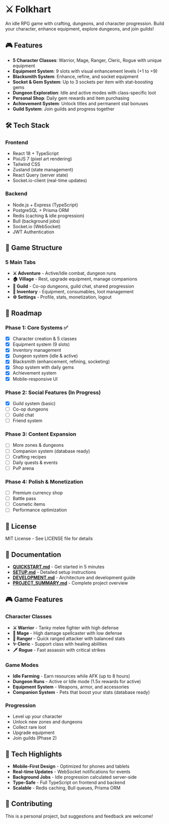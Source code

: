 # ⚔️ Folkhart

An idle RPG game with crafting, dungeons, and character progression. Build your character, enhance equipment, explore dungeons, and join guilds!

## 🎮 Features

- **5 Character Classes**: Warrior, Mage, Ranger, Cleric, Rogue with unique equipment
- **Equipment System**: 9 slots with visual enhancement levels (+1 to +9)
- **Blacksmith System**: Enhance, refine, and socket equipment
- **Socket & Gem System**: Up to 3 sockets per item with stat-boosting gems
- **Dungeon Exploration**: Idle and active modes with class-specific loot
- **Personal Shop**: Daily gem rewards and item purchasing
- **Achievement System**: Unlock titles and permanent stat bonuses
- **Guild System**: Join guilds and progress together

## 🛠️ Tech Stack

### Frontend
- React 18 + TypeScript
- PixiJS 7 (pixel art rendering)
- Tailwind CSS
- Zustand (state management)
- React Query (server state)
- Socket.io-client (real-time updates)

### Backend
- Node.js + Express (TypeScript)
- PostgreSQL + Prisma ORM
- Redis (caching & idle progression)
- Bull (background jobs)
- Socket.io (WebSocket)
- JWT Authentication

## 📱 Game Structure

### 5 Main Tabs
- **⚔️ Adventure** - Active/Idle combat, dungeon runs
- **🏠 Village** - Rest, upgrade equipment, manage companions
- **👥 Guild** - Co-op dungeons, guild chat, shared progression
- **🎒 Inventory** - Equipment, consumables, loot management
- **⚙️ Settings** - Profile, stats, monetization, logout

## 🎯 Roadmap

### Phase 1: Core Systems ✅
- [x] Character creation & 5 classes
- [x] Equipment system (9 slots)
- [x] Inventory management
- [x] Dungeon system (idle & active)
- [x] Blacksmith (enhancement, refining, socketing)
- [x] Shop system with daily gems
- [x] Achievement system
- [x] Mobile-responsive UI

### Phase 2: Social Features (In Progress)
- [x] Guild system (basic)
- [ ] Co-op dungeons
- [ ] Guild chat
- [ ] Friend system

### Phase 3: Content Expansion
- [ ] More zones & dungeons
- [ ] Companion system (database ready)
- [ ] Crafting recipes
- [ ] Daily quests & events
- [ ] PvP arena

### Phase 4: Polish & Monetization
- [ ] Premium currency shop
- [ ] Battle pass
- [ ] Cosmetic items
- [ ] Performance optimization

## 📄 License

MIT License - See LICENSE file for details

## 📖 Documentation

- **[QUICKSTART.md](QUICKSTART.md)** - Get started in 5 minutes
- **[SETUP.md](SETUP.md)** - Detailed setup instructions
- **[DEVELOPMENT.md](DEVELOPMENT.md)** - Architecture and development guide
- **[PROJECT_SUMMARY.md](PROJECT_SUMMARY.md)** - Complete project overview

## 🎮 Game Features

### Character Classes
- **⚔️ Warrior** - Tanky melee fighter with high defense
- **🔮 Mage** - High damage spellcaster with low defense
- **🏹 Ranger** - Quick ranged attacker with balanced stats
- **✨ Cleric** - Support class with healing abilities
- **🗡️ Rogue** - Fast assassin with critical strikes

### Game Modes
- **Idle Farming** - Earn resources while AFK (up to 8 hours)
- **Dungeon Runs** - Active or Idle mode (1.5x rewards for active)
- **Equipment System** - Weapons, armor, and accessories
- **Companion System** - Pets that boost your stats (database ready)

### Progression
- Level up your character
- Unlock new zones and dungeons
- Collect rare loot
- Upgrade equipment
- Join guilds (Phase 2)

## 🎨 Tech Highlights

- **Mobile-First Design** - Optimized for phones and tablets
- **Real-time Updates** - WebSocket notifications for events
- **Background Jobs** - Idle progression calculated server-side
- **Type-Safe** - Full TypeScript on frontend and backend
- **Scalable** - Redis caching, Bull queues, Prisma ORM

## 🤝 Contributing

This is a personal project, but suggestions and feedback are welcome!
